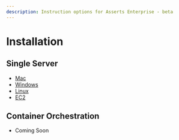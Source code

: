 ```yaml
---
description: Instruction options for Asserts Enterprise - beta
---
```


# Installation

## Single Server

* [Mac](mac-and-windows.md)
* [Windows](mac-and-windows.md)
* [Linux](ec2.md)
* [EC2](ec2.md)

## Container Orchestration

* Coming Soon
